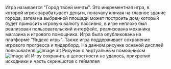 Игра называется "Город твоей мечты". Это  инкрементная игра, в которой игрок зарабатывает деньги, поначалу кликая на главное здание города, затем на выбранной площади может построить дом, который будет приносить игровую валюту пассивно, в игре неплохо был реализован пользовательский интерфейс, реализована механика магазина и игрового помощника. Игра была опубликована на платформе "Яндекс игры". Также игра поддерживает сохранение игрового прогресса и лидерборд.
На данном рисунке оснвной дисплей пользователя
![Image alt](https://i.postimg.cc/tJpRhL7B/1.png)
Рисунок с виртуальным помощником
![Image alt](https://i.postimg.cc/4N6mMQzC/3.png)
Игру сохранить в целостности не удалось, прикрепил исходники и часть скриншотов с геймплея
